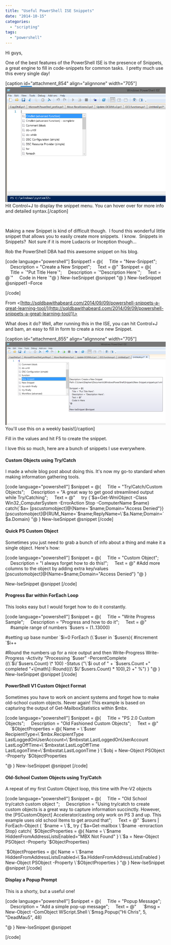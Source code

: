 ```yaml
---
title: "Useful PowerShell ISE Snippets"
date: "2014-10-15"
categories: 
  - "scripting"
tags: 
  - "powershell"
---
```


Hi guys,

One of the best features of the PowerShell ISE is the presence of Snippets, a great engine to fill in code-snippets for common tasks.  I pretty much use this every single day!

\[caption id="attachment\_854" align="alignnone" width="705"\][![Snippets0Negative1](images/snippets0negative1.png)](https://foxdeploy.files.wordpress.com/2014/10/snippets0negative1.png) Hit Control+J to display the snippet menu. You can hover over for more info and detailed syntax.\[/caption\]

 

Making a new Snippet is kind of difficult though.  I found this wonderful little snippet that allows you to easily create more snippets.  I know.  Snippets in Snippets?  Not sure if it is more Ludacris or Inception though...

Rob the PowerShell DBA had this awesome snippet on his blog.

\[code language="powershell"\] $snippet1 = @{     Title = "New-Snippet";     Description = "Create a New Snippet";     Text = @" \`$snippet = @{     Title = \`"Put Title Here\`";     Description = \`"Description Here\`";     Text = @\`"     Code in Here \`"@ } New-IseSnippet @snippet "@ } New-IseSnippet @snippet1 –Force

\[/code\]

From <[http://sqldbawithabeard.com/2014/09/09/powershell-snippets-a-great-learning-tool/](http://sqldbawithabeard.com/2014/09/09/powershell-snippets-a-great-learning-tool/)\>

What does it do? Well, after running this in the ISE, you can hit Control+J and bam, an easy to fill in form to create a nice new Snippet.

\[caption id="attachment\_855" align="alignnone" width="705"\]![Snippets00](images/snippets00.png) You'll use this on a weekly basis!\[/caption\]

Fill in the values and hit F5 to create the snippet.

I love this so much, here are a bunch of snippets I use everywhere.

#### Custom Objects using Try/Catch

I made a whole blog post about doing this. It's now my go-to standard when making information gathering tools.

\[code language="powershell"\] $snippet = @{     Title = "Try/Catch/Custom Objects";     Description = "A great way to get good streamlined output while Try/Catching";     Text = @"     try {\`$a=Get-WmiObject -Class Win32\_ComputerSystem -ErrorAction Stop -ComputerName $name} catch{\`$a= \[pscustomobject\]@{Name=\`$name;Domain="Access Denied"}} \[pscustomobject\]@{RUM\_Name=\`$name;ReplyName=\`$a.Name;Domain=\`$a.Domain} "@ } New-IseSnippet @snippet \[/code\]

#### Quick PS Custom Object

Sometimes you just need to grab a bunch of info about a thing and make it a single object. Here's how:

\[code language="powershell"\] $snippet = @{     Title = "Custom Object";     Description = "I always forget how to do this!";     Text = @" #Add more columns to the object by adding extra key/values     \[pscustomobject\]@{Name=$name;Domain="Access Denied"} "@ }

New-IseSnippet @snippet \[/code\]

#### Progress Bar within ForEach Loop

This looks easy but I would forget how to do it constantly.

\[code language="powershell"\] $snippet = @{     Title = "Write Progress Sample";     Description = "Progress and how to do it";     Text = @"     #sample range of numbers \`$users = (1..13000)

#setting up base number \`$i=0 ForEach (\`$user in \`$users){ #increment \`$i++

#Round the numbers up for a nice output and then Write-Progress Write-Progress -Activity "Processing \`$user" -PercentComplete ((\`$i/\`$users.Count) \* 100) -Status ("\`$i out of " + \`$users.Count +" completed "+\[math\]::Round(((\`$i/\`$users.Count) \* 100),2) +" %") } "@ } New-IseSnippet @snippet \[/code\]

#### PowerShell V1 Custom Object Format

Sometimes you have to work on ancient systems and forget how to make old-school custom objects. Never again! This example is based on capturing the output of Get-MailboxStatistics within $mbx.

\[code language="powershell"\] $snippet = @{     Title = "PS 2.0 Custom Objects";     Description = "Old Fashioned Custom Objects";     Text = @"     \`$ObjectProperties = @{ Name = \`$user RecipientType=\`$mbx.RecipientType LastLoggedOnUserAccount=\`$mbxstat.LastLoggedOnUserAccount LastLogOffTime=\`$mbxstat.LastLogOffTime LastLogonTime=\`$mbxstat.LastLogonTime } \`$obj = New-Object PSObject -Property \`$ObjectProperties

"@ } New-IseSnippet @snippet \[/code\]

#### Old-School Custom Objects using Try/Catch

A repeat of my first Custom Object loop, this time with Pre-V2 objects

\[code language="powershell"\] $snippet = @{     Title = "Old School try/catch custom object ";     Description = "Using try/catch to create custom objects is a great way to capture information succinctly. However, the \[PSCustomObject\] Accelerator/casting only work on PS 3 and up. This example uses old school Items to get around that";     Text = @" \`$users | ForEach-Object { \`$name = \`$\_ try {\`$a=Get-mailbox \`$name -erroraction Stop} catch{ \`$ObjectProperties = @{ Name = \`$name HiddenFromAddressListsEnabled="MBX Not Found" } \`$a = New-Object PSObject -Property \`$ObjectProperties}

\`$ObjectProperties = @{ Name = \`$name HiddenFromAddressListsEnabled=\`$a.HiddenFromAddressListsEnabled } New-Object PSObject -Property \`$ObjectProperties } "@ } New-IseSnippet @snippet \[/code\]

#### Display a Popup Prompt

This is a shorty, but a useful one!

\[code language="powershell"\] $snippet = @{     Title = "Popup Message";     Description = "Add a simple pop-up message";     Text = @"     \`$msg = New-Object -ComObject WScript.Shell \`$msg.Popup("Hi Chris", 5, "DeadMau5", 48)

"@ } New-IseSnippet @snippet

\[/code\]
